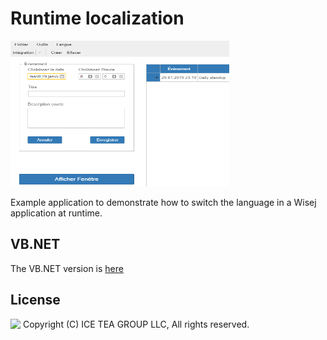 Runtime localization
====

<img src="../Support/Images/RuntimeLocalization.png" width="350" height="233">

Example application to demonstrate how to switch the language in a Wisej application at runtime.

VB.NET
------
The VB.NET version is [here](https://github.com/iceteagroup/wisej-examples-vb/tree/main/RuntimeLocalization)

License
-------
<img src="http://iceteagroup.com/wp-content/uploads/2017/01/Square-64x64-trasp.png" height="20" align="top"> Copyright (C) ICE TEA GROUP LLC, All rights reserved.
